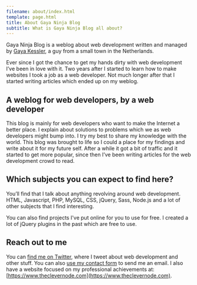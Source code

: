```yaml
---
filename: about/index.html
template: page.html
title: About Gaya Ninja Blog
subtitle: What is Gaya Ninja Blog all about?
---
```


Gaya Ninja Blog is a weblog about web development written and managed by [Gaya Kessler](http://gaya.ninja), a guy
from a small town in the Netherlands.

Ever since I got the chance to get my hands dirty with web development I’ve been in love with it. Two years after
I started to learn how to make websites I took a job as a web developer. Not much longer after that I started writing
articles which ended up on my weblog.

A weblog for web developers, by a web developer
-----------------------------------------------
This blog is mainly for web developers who want to make the Internet a better place. I explain about solutions to
problems which we as web developers might bump into. I try my best to share my knowledge with the world. This blog
was brought to life so I could a place for my findings and write about it for my future self. After a while it got a
bit of traffic and it started to get more popular, since then I’ve been writing articles for the web development crowd
to read.

Which subjects you can expect to find here?
-------------------------------------------
You’ll find that I talk about anything revolving around web development. HTML, Javascript, PHP, MySQL, CSS, jQuery,
Sass, Node.js and a lot of other subjects that I find interesting.

You can also find projects I've put online for you to use for free. I created a lot of jQuery plugins in the past which
are free to use.

Reach out to me
---------------
You can [find me on Twitter](http://twitter.com/gayaninja), where I tweet about web development and other stuff.
You can also [use my contact form](/contact/) to send me an email. I also have a website focused on my professional
achievements at: [https://www.theclevernode.com](https://www.theclevernode.com).
